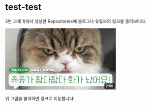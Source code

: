 # test-test
3번 과제
1)에서 생성한 Repositories에 블로그나 유튜브의 링크를 올려보아라.

[![<<유튜브 링크>>](https://raw.githubusercontent.com/momo8950/test-test/022a9acdb032a3fbdb96c0528e49666ffbc473c6/111.jpg)](https://youtu.be/txnnaQT-V_M)

위 그림을 클릭하면 링크로 이동합니다!
